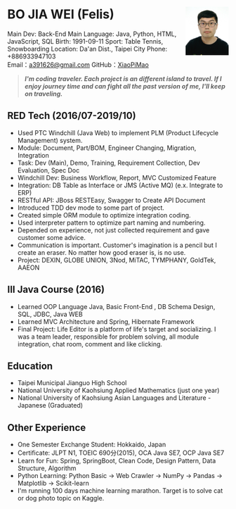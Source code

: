 # BO JIA WEI (Felis)<img src="src\image\headshot.jpg" alt="headshot" style="height:110px;float:right;"/>

Main Dev: Back-End		Main Language: Java, Python, HTML, JavaScript, SQL
Birth: 1991-09-11			Sport: Table Tennis, Snowboarding
Location: Da'an Dist., Taipei City	Phone: +886933947103	
Email：a391626@gmail.com		GitHub：[XiaoPiMao](https://github.com/XiaoPiMao)

> ***I'm coding traveler. Each project is an different island to travel. If I enjoy journey time and can fight all the past version of me, I'll keep on traveling.***

## RED Tech (2016/07-2019/10)
* Used PTC Windchill (Java Web) to implement PLM (Product Lifecycle Management) system.
* Module: Document, Part/BOM, Engineer Changing, Migration, Integration
* Task: Dev (Main), Demo, Training, Requirement Collection, Dev Evaluation, Spec Doc
* Windchill Dev: Business Workflow, Report, MVC Customized Feature
* Integration: DB Table as Interface or JMS (Active MQ)  (e.x. Integrate to ERP)
* RESTful API: JBoss RESTEasy, Swagger to Create API Document
* Introduced TDD dev mode to some part of project.
* Created simple ORM module to optimize integration coding.
* Used interpreter pattern to optimize part naming and numbering.
* Depended on experience, not just collected requirement and gave customer some advice.
* Communication is important. Customer's imagination is a pencil but I create an eraser. No matter how good eraser is, is no use.
* Project: DEXIN, GLOBE UNION, 3Nod, MiTAC, TYMPHANY, GoldTek, AAEON

## III Java Course (2016)
* Learned OOP Language Java, Basic Front-End , DB Schema Design, SQL, JDBC, Java WEB
* Learned MVC Architecture and Spring, Hibernate Framework
* Final Project: Life Editor is a platform of life's target and socializing. I was a team leader,  responsible for problem solving, all module integration, chat room, comment and like clicking.

## Education
* Taipei Municipal Jianguo High School
* National University of Kaohsiung Applied Mathematics (just one year)
* National University of Kaohsiung Asian Languages and Literature -Japanese (Graduated)

## Other Experience
* One Semester Exchange Student: Hokkaido, Japan
* Certificate:  JLPT N1, TOEIC 690分(2015), OCA Java SE7, OCP Java SE7
* Learn for Fun: Spring, SpringBoot, Clean Code, Design Pattern, Data Structure, Algorithm
* Python Learning: Python Basic -> Web Crawler -> NumPy -> Pandas -> Matplotlib -> Scikit-learn
* I'm running 100 days machine learning marathon. Target is to solve cat or dog photo topic on Kaggle.
